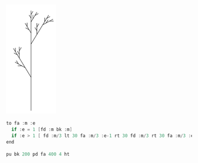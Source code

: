 ![](/teknoc/output/032.png)

```c
to fa :m :e
  if :e = 1 [fd :m bk :m]
  if :e > 1 [ fd :m/3 lt 30 fa :m/3 :e-1 rt 30 fd :m/3 rt 30 fa :m/3 :e-1 lt 30 fa :m/3 :e-1 bk 2 * :m/3]
end

pu bk 200 pd fa 400 4 ht
```
